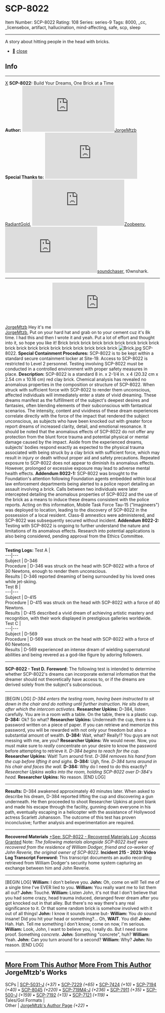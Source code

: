 # SCP-8022
Item Number: SCP-8022
Rating: 108
Series: series-9
Tags: 8000, _cc, _licensebox, artifact, hallucination, mind-affecting, safe, scp, sleep

---

A story about hitting people in the head with bricks.
  * [](javascript:;)
[close](javascript:;)
## Info
* * *
[X](javascript:;)
**SCP-8022:** Build Your Dreams, One Brick at a Time  
**Author:** [![JorgeMtzb](https://www.wikidot.com/avatar.php?userid=8474687&amp;size=small&amp;timestamp=1749385671)](http://www.wikidot.com/user:info/jorgemtzb)[JorgeMtzb](http://www.wikidot.com/user:info/jorgemtzb)  
**Special Thanks to:** [![RadiantGold](https://www.wikidot.com/avatar.php?userid=3229003&amp;size=small&amp;timestamp=1749385671)](http://www.wikidot.com/user:info/radiantgold)[RadiantGold](http://www.wikidot.com/user:info/radiantgold), [![Zoobeeny](https://www.wikidot.com/avatar.php?userid=6070624&amp;size=small&amp;timestamp=1749385671)](http://www.wikidot.com/user:info/zoobeeny)[Zoobeeny](http://www.wikidot.com/user:info/zoobeeny), [![soundchaser](https://www.wikidot.com/avatar.php?userid=1506016&amp;size=small&amp;timestamp=1749385671)](http://www.wikidot.com/user:info/soundchaser)[soundchaser](http://www.wikidot.com/user:info/soundchaser), t0wnshark.
* * *

[JorgeMtzb](javascript:;)
Hey it's me [![JorgeMtzb](https://www.wikidot.com/avatar.php?userid=8474687&amp;size=small&amp;timestamp=1749385671)](http://www.wikidot.com/user:info/jorgemtzb)[JorgeMtzb](http://www.wikidot.com/user:info/jorgemtzb), Put on your hard hat and grab on to your cement cuz it's 8k time. I had this and then I wrote it and yeah. Put a lot of effort and thought into it, so hope you like it!
Brick brick brick brick brick brick brick brick brick brick brick brick brick brick brick brick brick brick brick
![Brick.jpg](https://upload.wikimedia.org/wikipedia/commons/0/01/Brick.jpg)
SCP-8022.
**Special Containment Procedures:** SCP-8022 is to be kept within a standard secure containment locker at Site-19. Access to SCP-8022 is restricted to Level 2 personnel. Testing involving SCP-8022 must be conducted in a controlled environment with proper safety measures in place.
**Description:** SCP-8022 is a standard 8 in. x 2-1/4 in. x 4 (20.32 cm x 2.54 cm x 10.16 cm) red clay brick. Chemical analysis has revealed no anomalous properties in the composition or structure of SCP-8022.
When struck with sufficient force with SCP-8022 to render them unconscious, affected individuals will immediately enter a state of vivid dreaming. These dreams manifest as the fulfillment of the subject's deepest desires and fantasies, often blending elements of their subconscious with fantastical scenarios. The intensity, content and vividness of these dream experiences correlate directly with the force of the impact that rendered the subject unconscious, as subjects who have been knocked out with greater force report dreams of increased clarity, detail, and emotional resonance.
It should be noted that the anomalous effects of SCP-8022 do not offer any protection from the blunt force trauma and potential physical or mental damage caused by the impact. Aside from the experienced dreams, subjects' bodies respond exactly as expected to the physical trauma associated with being struck by a clay brick with sufficient force, which may result in injury or death without proper aid and safety precautions.
Repeated exposure to SCP-8022 does not appear to diminish its anomalous effects. However, prolonged or excessive exposure may lead to adverse mental health effects.
**Addendum 8022-1:** SCP-8022 was brought to the Foundation's attention following Foundation agents embedded within local law enforcement departments being alerted to a police report detailing an assault involving a brick. Calls between two individuals were later intercepted detailing the anomalous properties of SCP-8022 and the use of the brick as a means to induce these dreams consistent with the police reports.
Acting on this information, Mobile Task Force Tau-15 ("Imagineers") was deployed to location, leading to the discovery of SCP-8022 in the possession of a local resident. Class-B amnestics were administered, and SCP-8022 was subsequently secured without incident.
**Addendum 8022-2:** Testing with SCP-8022 is ongoing to further understand the nature and limitations of its anomalous effects. Research into potential applications is also being considered, pending approval from the Ethics Committee.
* * *
**Testing Logs:**
Test A |   
---|---  
Subject | D-346  
Procedure | D-346 was struck on the head with SCP-8022 with a force of 30 Newtons, enough to render them unconscious.  
Results | D-346 reported dreaming of being surrounded by his loved ones while jet-skiing.  
Test B |   
---|---  
Subject | D-415  
Procedure | D-415 was struck on the head with SCP-8022 with a force of 40 Newtons.  
Results | D-415 described a vivid dream of achieving artistic mastery and recognition, with their work displayed in prestigious galleries worldwide.  
Test C |   
---|---  
Subject | D-569  
Procedure | D-569 was struck on the head with SCP-8022 with a force of 60 Newtons.  
Results | D-569 experienced an intense dream of wielding supernatural abilities and being revered as a god-like figure by adoring followers.  
* * *
**SCP-8022 - Test D.**
**Foreword:** The following test is intended to determine whether SCP-8022's dreams can incorporate external information that the dreamer should not theoretically have access to, or if the dreams are derived solely from the subject's subconscious.
* * *
[BEGIN LOG]
_D-384 enters the testing room, having been instructed to sit down in the chair and do nothing until further instruction. He sits down, after which the intercom activates._
**Researcher Upkins:** D-384, listen carefully. You are in a room with a table. On the table, there is a plastic cup.
**D-384:** Ok? So what?
**Researcher Upkins:** Underneath the cup, there is a password written on a piece of paper. If you can retrieve and memorize this password, you will be rewarded with not only your freedom but also a substantial amount of wealth.
**D-384:** Wait, what? Really!? You guys are not messing with me, are you?
**Researcher Upkins:** We would never. Now, you must make sure to _really_ concentrate on your desire to know the password before attempting to retrieve it.
_D-384 begins to reach for the cup._
**Researcher Upkins:** Wait! Turn around first.
_D-384 removes his hand from the cup before lifting it and sighs._
**D-384:** Ugh, fine.
_D-384 turns around in his chair and faces the wall._
**D-384:** Why do I need to do this exactly?
_Researcher Upkins walks into the room, holding SCP-8022 over D-384's head._
**Researcher Upkins:** No reason.
[END LOG]
* * *
**Results:** D-384 awakened approximately 40 minutes later. When asked to describe his dream, D-384 reported lifting the cup and discovering a gun underneath. He then proceeded to shoot Researcher Upkins at point blank and made his escape through the facility, gunning down everyone in his path, eventually escaping in a helicopter with the assistance of Hollywood actress Scarlett Johansson. The outcome of this test has proven inconclusive; further analysis and experimentation are required.
* * *
**Recovered Materials**
[+See: SCP-8022 - Recovered Materials Log](javascript:;)
[-Access Granted](javascript:;)
Note: _The following materials alongside SCP-8022 itself were recovered from the residence of William Dodger, friend and co-worker of John Reverie, the original owner of SCP-8022._
**Incident 215 - 2023: Video Log Transcript**
**Foreword:** This transcript documents an audio recording retrieved from William Dodger's security home system capturing an exchange between him and John Reverie.
* * *
[BEGIN LOG]
**William:** I don't believe you.
**John:** Oh, come on will! Tell me of a single time I've EVER lied to you.
**William:** You really want me to list them all out?
**John:** Touché.
**William:** Listen John, it's not that I don't believe that you had some crazy, head trauma induced, deranged fever dream after you got knocked out in that alley. But there's no way there's any real significance to it. Or that some random brick is somehow involved with it out of all things!
**John:** I know it sounds insane but-
**William:** You _do_ sound insane! Did you hit your head or something?… Oh, **WAIT**. You did!
**John:** Hah. Hah. Tell me something I don't know; come on now, I'm serious.
**William:** Look, John, I want to believe you, I really do. But I need some proof. Something _concrete_.
**John:** Something "concrete", huh?
**William:** Yeah.
**John:** Can you turn around for a second?
**William:** Why?
**John:** No reason.
[END LOG]
* * *
[More From This Author](javascript:;)
[More From This Author](javascript:;)
JorgeMtzb's Works  
---  
SCPs |  [SCP-5031-J](/scp-5031-j) _(+37)_ • [SCP-7229](/scp-7229) _(+65)_ • [SCP-7424](/scp-7424) _(+10)_ • [SCP-7194](/scp-7194) _(+40)_ • [SCP-8045](/scp-8045) _(+220)_ • [SCP-719M4-J](/scp-719m4-j) _(+236)_ • [SCP-7911](/scp-7911) _(+35)_ • [SCP-500-J](/scp-500-j) _(+159)_ • [SCP-7192](/scp-7192) _(+13)_ • [SCP-7121](/scp-7121) _(+119)_ •  
Tales/GoI Formats |   
Other |  [JorgeMtzb's Author Page](/jorgemtzb) _(+22)_ •